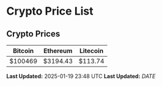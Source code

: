 # Crypto Price List

## Crypto Prices
| Bitcoin | Ethereum | Litecoin |
| ------- | -------- | -------- |
| $100469 | $3194.43 | $113.74 |
**Last Updated:** 2025-01-19 23:48 UTC
**Last Updated:** $DATE$
